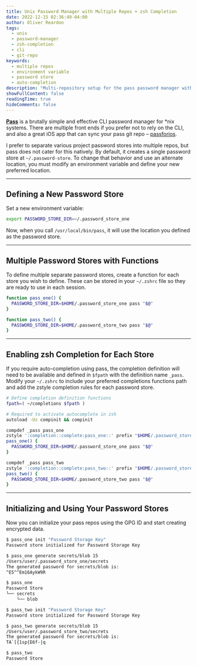 ```yaml
---
title: Unix Password Manager with Multiple Repos + zsh Completion
date: 2022-12-15 02:36:49-04:00
author: Oliver Reardon
tags:
  - unix
  - password-manager
  - zsh-completion
  - cli
  - git-repo
keywords:
  - multiple repos
  - environment variable
  - password store
  - auto-completion
description: "Multi-repository setup for the pass password manager with zsh completion support. Using environment variables and shell functions to manage separate password stores with proper auto-completion."
showFullContent: false
readingTime: true
hideComments: false
---
```

[**Pass**](https://www.passwordstore.org/) is a brutally simple and effective CLI password manager for *nix systems. There are multiple front ends if you prefer not to rely on the CLI, and also a great iOS app that can sync your pass git repo – [passforios](https://mssun.github.io/passforios/).

I prefer to separate various project password stores into multiple repos, but pass does not cater for this natively. By default, it creates a single password store at `~/.password-store`. To change that behavior and use an alternate location, you must modify an environment variable and define your new preferred location.

---

## Defining a New Password Store

Set a new environment variable:

```sh
export PASSWORD_STORE_DIR=~/.password_store_one
```

Now, when you call `/usr/local/bin/pass`, it will use the location you defined as the password store.

---

## Multiple Password Stores with Functions

To define multiple separate password stores, create a function for each store you wish to define. These can be stored in your `~/.zshrc` file so they are ready to use in each session.

```sh
function pass_one() {
  PASSWORD_STORE_DIR=$HOME/.password_store_one pass "$@"
}

function pass_two() {
  PASSWORD_STORE_DIR=$HOME/.password_store_two pass "$@"
}
```

---

## Enabling zsh Completion for Each Store

If you require auto-completion using pass, the completion definition will need to be available and defined in `$fpath` with the definition name `_pass`.  
Modify your `~/.zshrc` to include your preferred completions functions path and add the zstyle completion rules for each password store.

```sh
# Define completion definition functions
fpath=( ~/completions $fpath )

# Required to activate autocomplete in zsh
autoload -Uz compinit && compinit

compdef _pass pass_one
zstyle ':completion::complete:pass_one::' prefix "$HOME/.password_store_one"
pass_one() {
  PASSWORD_STORE_DIR=$HOME/.password_store_one pass "$@"
}

compdef _pass pass_two
zstyle ':completion::complete:pass_two::' prefix "$HOME/.password_store_two"
pass_two() {
  PASSWORD_STORE_DIR=$HOME/.password_store_two pass "$@"
}
```

---

## Initializing and Using Your Password Stores

Now you can initialize your pass repos using the GPG ID and start creating encrypted data.

```sh
$ pass_one init "Password Storage Key"
Password store initialized for Password Storage Key

$ pass_one generate secrets/blob 15                     
/Users/user/.password_store_one/secrets
The generated password for secrets/blob is:
^E5^^Em16AykW9R

$ pass_one 
Password Store
└── secrets
    └── blob

$ pass_two init "Password Storage Key"
Password store initialized for Password Storage Key

$ pass_two generate secrets/blob 15                     
/Users/user/.password_store_two/secrets
The generated password for secrets/blob is:
TA`[{1sp{E6f-|q

$ pass_two 
Password Store
```